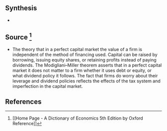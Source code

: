 ## Synthesis
- 
## Source [^1]
- The theory that in a perfect capital market the value of a firm is independent of the method of financing used. Capital can be raised by borrowing, issuing equity shares, or retaining profits instead of paying dividends. The Modigliani–Miller theorem asserts that in a perfect capital market it does not matter to a firm whether it uses debt or equity, or what dividend policy it follows. The fact that firms do worry about their leverage and dividend policies reflects the effects of the tax system and imperfection in the capital market.
## References

[^1]: [[Home Page - A Dictionary of Economics 5th Edition by Oxford Reference]]